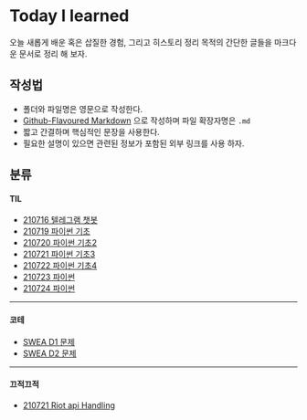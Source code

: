 # Today I learned

오늘 새롭게 배운 혹은 삽질한 경험, 그리고 히스토리 정리 목적의 간단한 글들을 마크다운 문서로 정리 해 보자.

## 작성법

- 폴더와 파일명은 영문으로 작성한다.
- [Github-Flavoured Markdown](https://guides.github.com/features/mastering-markdown/) 으로 작성하며 파일 확장자명은 `.md`
- 짧고 간결하며 핵심적인 문장을 사용한다.
- 필요한 설명이 있으면 관련된 정보가 포함된 외부 링크를 사용 하자.

## 분류

#### TIL

- [210716 텔레그램 챗봇](https://github.com/IHATEMATHEMATICS/TIL/blob/master/0716/My_Chatbot_Telegram.md)
- [210719 파이썬 기초](https://github.com/IHATEMATHEMATICS/TIL/blob/master/0719/TIL.md)
- [210720 파이썬 기초2](https://github.com/IHATEMATHEMATICS/TIL/blob/master/0720/TIL.md) 
- [210721 파이썬 기초3](https://github.com/Mingdoo/TIL/blob/master/0721/TIL.md)
- [210722 파이썬 기초4](https://github.com/Mingdoo/TIL/blob/master/0722/TIL.md)
- [210723 파이썬](https://github.com/Mingdoo/TIL/blob/master/0723/TIL.md)
- [210724 파이썬](https://github.com/Mingdoo/TIL/blob/master/0724/TIL.md)

---

#### 코테

- [SWEA D1 문제](https://github.com/Mingdoo/TIL/blob/master/coding_test/D1.md)
- [SWEA D2 문제](https://github.com/Mingdoo/TIL/blob/master/coding_test/D2.md)

---

#### 끄적끄적

- [210721 Riot api Handling](https://github.com/Mingdoo/TIL/blob/master/0721/riot_api_test/riot_api_handling.md)

